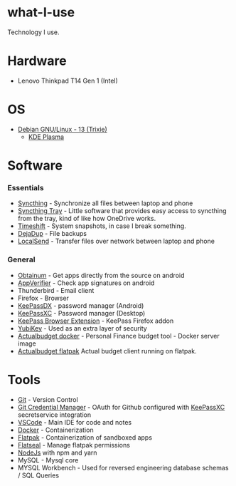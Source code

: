# what-I-use

Technology I use.

# Hardware
- Lenovo Thinkpad T14 Gen 1 (Intel)

# OS
- [Debian GNU/Linux - 13 (Trixie)](https://www.debian.org/)
    - [KDE Plasma](https://kde.org/plasma-desktop/)

# Software
### Essentials
- [Syncthing](https://github.com/syncthing/syncthing) - Synchronize all files between laptop and phone
- [Syncthing Tray](https://martchus.github.io/syncthingtray/) - Little software that provides easy access to syncthing from the tray, kind of like how OneDrive works.
- [Timeshift](https://github.com/linuxmint/timeshift) - System snapshots, in case I break something.
- [DejaDup](https://apps.gnome.org/en/DejaDup/) - File backups
- [LocalSend](https://github.com/localsend/localsend) - Transfer files over network between laptop and phone

### General
- [Obtainum](https://github.com/ImranR98/Obtainium) - Get apps directly from the source on android
- [AppVerifier](https://github.com/soupslurpr/AppVerifier) - Check app signatures on android
- Thunderbird - Email client
- Firefox - Browser
- [KeePassDX](https://github.com/Kunzisoft/KeePassDX) - password manager (Android)
- [KeePassXC](https://github.com/keepassxreboot/keepassxc) - Password manager (Desktop)
- [KeePass Browser Extension](https://addons.mozilla.org/en-US/firefox/addon/keepassxc-browser/?utm_source=addons.mozilla.org&utm_medium=referral&utm_content=search) - KeePass Firefox addon
- [YubiKey](https://www.yubico.com/no/product/yubikey-5-series/yubikey-5c-nfc/) - Used as an extra layer of security
- [Actualbudget docker](https://hub.docker.com/r/actualbudget/actual-server) - Personal Finance budget tool - Docker server image
- [Actualbudget flatpak](https://github.com/actualbudget/actual/releases) Actual budget client running on flatpak.

# Tools
- [Git](https://git-scm.com/) - Version Control
- [Git Credential Manager](https://github.com/git-ecosystem/git-credential-manager) - OAuth for Github configured with [KeePassXC](https://github.com/keepassxreboot/keepassxc) secretservice integration
- [VSCode](https://code.visualstudio.com/) - Main IDE for code and notes
- [Docker](https://docs.fedoraproject.org/en-US/quick-docs/installing-docker/) - Containerization
- [Flatpak](https://flatpak.org/) - Containerization of sandboxed apps
- [Flatseal](https://github.com/tchx84/Flatseal) - Manage flatpak permissions
- [NodeJs](https://nodejs.org/en) with npm and yarn
- MySQL - Mysql core
- MYSQL Workbench - Used for reversed engineering database schemas / SQL Queries